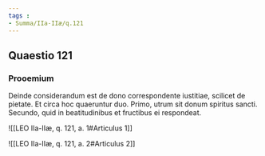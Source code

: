 ```yaml
---
tags : 
- Summa/IIa-IIæ/q.121
---
```


## Quaestio 121

### Prooemium

Deinde considerandum est de dono correspondente iustitiae, scilicet de pietate. Et circa hoc quaeruntur duo. Primo, utrum sit donum spiritus sancti. Secundo, quid in beatitudinibus et fructibus ei respondeat.

![[LEO IIa-IIæ, q. 121, a. 1#Articulus 1]]

![[LEO IIa-IIæ, q. 121, a. 2#Articulus 2]]


